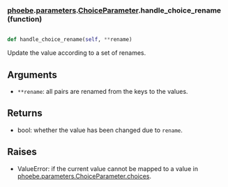 ### [phoebe](phoebe.md).[parameters](phoebe.parameters.md).[ChoiceParameter](phoebe.parameters.ChoiceParameter.md).handle_choice_rename (function)


```py

def handle_choice_rename(self, **rename)

```



Update the value according to a set of renames.

Arguments
---------------
* `**rename`: all pairs are renamed from the keys to the values.

Returns
------------
* bool: whether the value has been changed due to `rename`.

Raises
-------------
* ValueError: if the current value cannot be mapped to a value in
    [phoebe.parameters.ChoiceParameter.choices](phoebe.parameters.ChoiceParameter.choices.md).

